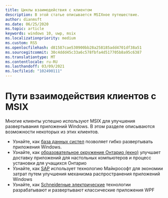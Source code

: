 ```yaml
---
title: Циклы взаимодействия с клиентом
description: В этой статье описывается MSIXное путешествие.
author: dianmsft
ms.date: 06/25/2020
ms.topic: article
keywords: windows 10, uwp, msix
ms.localizationpriority: medium
ms.custom: RS5
ms.openlocfilehash: d81587cae530900bb28a258185add4701df38a51
ms.sourcegitcommit: 30c4ddd45c33a6c578fbfa4d517705b8a95c6387
ms.translationtype: MT
ms.contentlocale: ru-RU
ms.lasthandoff: 03/09/2021
ms.locfileid: "102490111"
---
```

# <a name="customer-journeys-with-msix"></a>Пути взаимодействия клиентов с MSIX

Многие клиенты успешно используют MSIX для улучшения развертывания приложений Windows. В этом разделе описываются возможности некоторых из этих клиентов.

* Узнайте, как [база данных систел](customer/db-systel.md) позволяет гибко развертывать приложения Windows.
* Узнайте, как [образовательное окружение Онтарио (екно)](customer/ecno.md) улучшает доставку приложений для настольных компьютеров и процесс установки для учащихся Онтарио
* Узнайте, как [SAP](customer/sap.md) использует технологию Майкрософт для экономии затрат путем улучшения механизма распространения приложений Windows 
* Узнайте, как [Schneiderные электрические](customer/schneider-electric.md) технологии разрабатывают и развертывают классические приложения WPF
